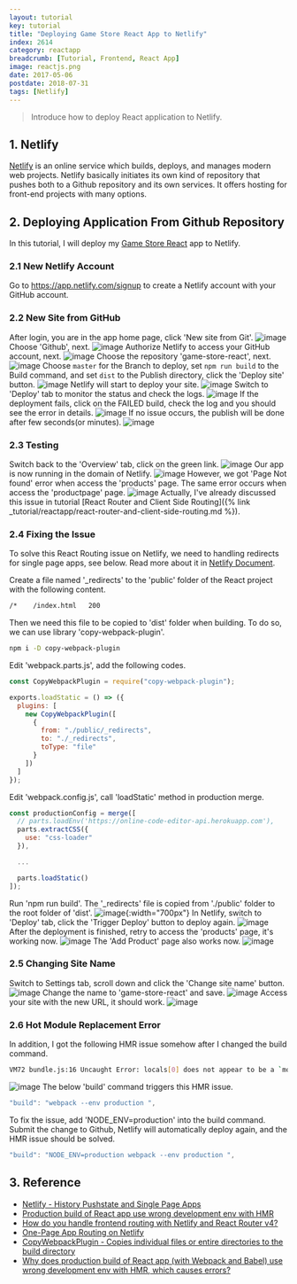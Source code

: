 ```yaml
---
layout: tutorial
key: tutorial
title: "Deploying Game Store React App to Netlify"
index: 2614
category: reactapp
breadcrumb: [Tutorial, Frontend, React App]
image: reactjs.png
date: 2017-05-06
postdate: 2018-07-31
tags: [Netlify]
---
```


> Introduce how to deploy React application to Netlify.

## 1. Netlify
[Netlify](https://www.netlify.com/) is an online service which builds, deploys, and manages modern web projects.  Netlify basically initiates its own kind of repository that pushes both to a Github repository and its own services. It offers hosting for front-end projects with many options.

## 2. Deploying Application From Github Repository
In this tutorial, I will deploy my [Game Store React](https://github.com/jojozhuang/game-store-react) app to Netlify.
### 2.1 New Netlify Account
Go to https://app.netlify.com/signup to create a Netlify account with your GitHub account.
### 2.2 New Site from GitHub
After login, you are in the app home page, click 'New site from Git'.
![image](/public/images/frontend/406/app.png)
Choose 'Github', next.
![image](/public/images/frontend/406/newsite.png)
Authorize Netlify to access your GitHub account, next.
![image](/public/images/frontend/406/authorize.png)
Choose the repository 'game-store-react', next.
![image](/public/images/frontend/406/repository.png)
Choose `master` for the Branch to deploy, set `npm run build` to the Build command, and set `dist` to the Publish directory, click the 'Deploy site' button.
![image](/public/images/frontend/406/options.png)
Netlify will start to deploy your site.
![image](/public/images/frontend/406/inprogress.png)
Switch to 'Deploy' tab to monitor the status and check the logs.
![image](/public/images/frontend/406/monitor.png)
If the deployment fails, click on the FAILED build, check the log and you should see the error in details.
![image](/public/images/frontend/406/errorlog.png)
If no issue occurs, the publish will be done after few seconds(or minutes).
![image](/public/images/frontend/406/published.png)
### 2.3 Testing
Switch back to the 'Overview' tab, click on the green link.
![image](/public/images/frontend/406/overview.png)
Our app is now running in the domain of Netlify.
![image](/public/images/frontend/406/home.png)
However, we got 'Page Not found' error when access the 'products' page. The same error occurs when access the 'productpage' page.
![image](/public/images/frontend/406/pagenotfound.png)
Actually, I've already discussed this issue in tutorial [React Router and Client Side Routing]({% link _tutorial/reactapp/react-router-and-client-side-routing.md %}).
### 2.4 Fixing the Issue
To solve this React Routing issue on Netlify, we need to handling redirects for single page apps, see below. Read more about it in [Netlify Document](https://www.netlify.com/docs/redirects/#history-pushstate-and-single-page-apps).

Create a file named '\_redirects' to the 'public' folder of the React project with the following content.
```sh
/*    /index.html   200
```
Then we need this file to be copied to 'dist' folder when building. To do so, we can use library 'copy-webpack-plugin'.
```sh
npm i -D copy-webpack-plugin
```
Edit 'webpack.parts.js', add the following codes.
```javascript
const CopyWebpackPlugin = require("copy-webpack-plugin");

exports.loadStatic = () => ({
  plugins: [
    new CopyWebpackPlugin([
      {
        from: "./public/_redirects",
        to: "./_redirects",
        toType: "file"
      }
    ])
  ]
});
```
Edit 'webpack.config.js', call 'loadStatic' method in production merge.
```javascript
const productionConfig = merge([
  // parts.loadEnv('https://online-code-editor-api.herokuapp.com'),
  parts.extractCSS({
    use: "css-loader"
  }),

  ...

  parts.loadStatic()
]);
```
Run 'npm run build'. The '\_redirects' file is copied from './public' folder to the root folder of 'dist'.
![image](/public/images/frontend/406/dist.png){:width="700px"}
In Netlify, switch to 'Deploy' tab, click the 'Trigger Deploy' button to deploy again.
![image](/public/images/frontend/406/triggerdeploy.png)
After the deployment is finished, retry to access the 'products' page, it's working now.
![image](/public/images/frontend/406/worked.png)
The 'Add Product' page also works now.
![image](/public/images/frontend/406/add.png)
### 2.5 Changing Site Name
Switch to Settings tab, scroll down and click the 'Change site name' button.
![image](/public/images/frontend/406/settings.png)
Change the name to 'game-store-react' and save.
![image](/public/images/frontend/406/changename.png)
Access your site with the new URL, it should work.
![image](/public/images/frontend/406/newname.png)
### 2.6 Hot Module Replacement Error
In addition, I got the following HMR issue somehow after I changed the build command.
```sh
VM72 bundle.js:16 Uncaught Error: locals[0] does not appear to be a `module` object with Hot Module replacement API enabled. You should disable react-transform-hmr in production by using `env` section in Babel configuration. See the example in README: https://github.com/gaearon/react-transform-hmr
```
![image](/public/images/frontend/406/hmr.png)
The below 'build' command triggers this HMR issue.
```javascript
"build": "webpack --env production ",
```
To fix the issue, add 'NODE_ENV=production' into the build command. Submit the change to Github, Netlify will automatically deploy again, and the HMR issue should be solved.
```javascript
"build": "NODE_ENV=production webpack --env production ",
```
## 3. Reference
* [Netlify - History Pushstate and Single Page Apps](https://www.netlify.com/docs/redirects/#history-pushstate-and-single-page-apps)
* [Production build of React app use wrong development env with HMR](https://stackoverflow.com/questions/36153628/why-does-production-build-of-react-app-with-webpack-and-babel-use-wrong-develo)
* [How do you handle frontend routing with Netlify and React Router v4?](https://www.reddit.com/r/Frontend/comments/6h34h0/how_do_you_handle_frontend_routing_with_netlify/)
* [One-Page App Routing on Netlify](https://www.crookm.com/2018/02/one-page-app-routing-on-netlify.html)
* [CopyWebpackPlugin - Copies individual files or entire directories to the build directory](https://webpack.js.org/plugins/copy-webpack-plugin/)
* [Why does production build of React app (with Webpack and Babel) use wrong development env with HMR, which causes errors?](https://stackoverflow.com/questions/36153628/why-does-production-build-of-react-app-with-webpack-and-babel-use-wrong-develo)
